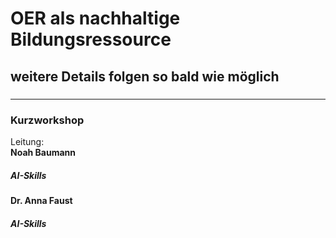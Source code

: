# OER als nachhaltige Bildungsressource  
## weitere Details folgen so bald wie möglich  
##### 
---
### Kurzworkshop
Leitung: \
**Noah Baumann**  
##### AI-Skills
**Dr. Anna Faust**  
##### AI-Skills 
